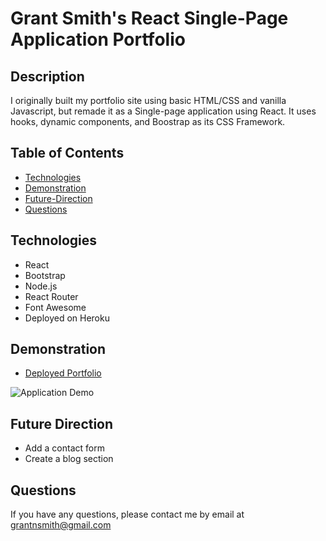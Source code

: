 # Grant Smith's React Single-Page Application Portfolio

## Description 

I originally built my portfolio site using basic HTML/CSS and vanilla Javascript, but remade it as a Single-page application using React. It uses hooks, dynamic components, and  Boostrap as its CSS Framework.

## Table of Contents

* [Technologies](#gtechnologies)
* [Demonstration](#demonstration)
* [Future-Direction](#future-direction)
* [Questions](#questions)

## Technologies
* React
* Bootstrap
* Node.js
* React Router
* Font Awesome
* Deployed on Heroku

## Demonstration 

* [Deployed Portfolio](https://grant-smith-portfolio.herokuapp.com/)

![Application Demo](src/assets/images/portfolio.gif)

## Future Direction 

* Add a contact form
* Create a blog section

## Questions 

If you have any questions, please contact me by email at [grantnsmith@gmail.com](mailto:grantnsmith@gmail.com)

